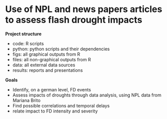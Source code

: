 # Use of NPL and news papers articles to assess flash drought impacts

**Project structure**

  - code: R scripts
  - python: python scripts and their dependencies
  - figs: all graphical outputs from R
  - files: all non-graphical outputs from R
  - data: all external data sources
  - results: reports and presentations

**Goals**
  
  - Identify, on a german level, FD events
  - Assess impacts of droughts through data analysis, using NPL data from Mariana Brito
  - Find possible correlations and temporal delays
  - relate impact to FD intensity and severity
  